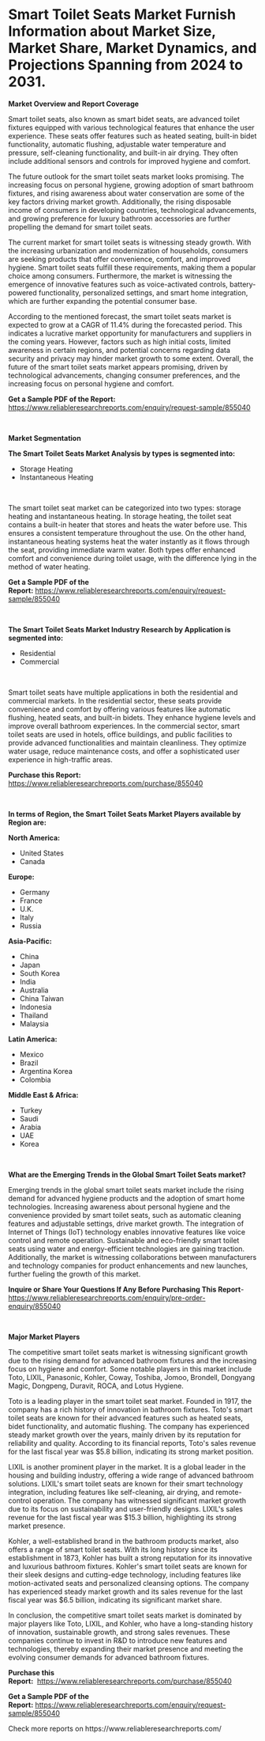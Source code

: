 <p><h1>Smart Toilet Seats Market Furnish Information about Market Size, Market Share, Market Dynamics, and Projections Spanning from 2024 to 2031.</h1></p><p><strong>Market Overview and Report Coverage</strong></p>
<p><p>Smart toilet seats, also known as smart bidet seats, are advanced toilet fixtures equipped with various technological features that enhance the user experience. These seats offer features such as heated seating, built-in bidet functionality, automatic flushing, adjustable water temperature and pressure, self-cleaning functionality, and built-in air drying. They often include additional sensors and controls for improved hygiene and comfort.</p><p>The future outlook for the smart toilet seats market looks promising. The increasing focus on personal hygiene, growing adoption of smart bathroom fixtures, and rising awareness about water conservation are some of the key factors driving market growth. Additionally, the rising disposable income of consumers in developing countries, technological advancements, and growing preference for luxury bathroom accessories are further propelling the demand for smart toilet seats.</p><p>The current market for smart toilet seats is witnessing steady growth. With the increasing urbanization and modernization of households, consumers are seeking products that offer convenience, comfort, and improved hygiene. Smart toilet seats fulfill these requirements, making them a popular choice among consumers. Furthermore, the market is witnessing the emergence of innovative features such as voice-activated controls, battery-powered functionality, personalized settings, and smart home integration, which are further expanding the potential consumer base.</p><p>According to the mentioned forecast, the smart toilet seats market is expected to grow at a CAGR of 11.4% during the forecasted period. This indicates a lucrative market opportunity for manufacturers and suppliers in the coming years. However, factors such as high initial costs, limited awareness in certain regions, and potential concerns regarding data security and privacy may hinder market growth to some extent. Overall, the future of the smart toilet seats market appears promising, driven by technological advancements, changing consumer preferences, and the increasing focus on personal hygiene and comfort.</p></p>
<p><strong>Get a Sample PDF of the Report:</strong> <a href="https://www.reliableresearchreports.com/enquiry/request-sample/855040">https://www.reliableresearchreports.com/enquiry/request-sample/855040</a></p>
<p>&nbsp;</p>
<p><strong>Market Segmentation</strong></p>
<p><strong>The Smart Toilet Seats Market Analysis by types is segmented into:</strong></p>
<p><ul><li>Storage Heating</li><li>Instantaneous Heating</li></ul></p>
<p>&nbsp;</p>
<p><p>The smart toilet seat market can be categorized into two types: storage heating and instantaneous heating. In storage heating, the toilet seat contains a built-in heater that stores and heats the water before use. This ensures a consistent temperature throughout the use. On the other hand, instantaneous heating systems heat the water instantly as it flows through the seat, providing immediate warm water. Both types offer enhanced comfort and convenience during toilet usage, with the difference lying in the method of water heating.</p></p>
<p><strong>Get a Sample PDF of the Report:</strong>&nbsp;<a href="https://www.reliableresearchreports.com/enquiry/request-sample/855040">https://www.reliableresearchreports.com/enquiry/request-sample/855040</a></p>
<p>&nbsp;</p>
<p><strong>The Smart Toilet Seats Market Industry Research by Application is segmented into:</strong></p>
<p><ul><li>Residential</li><li>Commercial</li></ul></p>
<p>&nbsp;</p>
<p><p>Smart toilet seats have multiple applications in both the residential and commercial markets. In the residential sector, these seats provide convenience and comfort by offering various features like automatic flushing, heated seats, and built-in bidets. They enhance hygiene levels and improve overall bathroom experiences. In the commercial sector, smart toilet seats are used in hotels, office buildings, and public facilities to provide advanced functionalities and maintain cleanliness. They optimize water usage, reduce maintenance costs, and offer a sophisticated user experience in high-traffic areas.</p></p>
<p><strong>Purchase this Report:</strong>&nbsp; <a href="https://www.reliableresearchreports.com/purchase/855040">https://www.reliableresearchreports.com/purchase/855040</a></p>
<p>&nbsp;</p>
<p><strong>In terms of Region, the Smart Toilet Seats Market Players available by Region are:</strong></p>
<p>
    <p> <strong> North America: </strong>
        <ul>
            <li>United States</li>
            <li>Canada</li>
        </ul>
        </p> 
    <p> <strong> Europe: </strong>
        <ul>
            <li>Germany</li>
            <li>France</li>
            <li>U.K.</li>
            <li>Italy</li>
            <li>Russia</li>
        </ul>
        </p> 
    <p> <strong> Asia-Pacific: </strong>
        <ul>
            <li>China</li>
            <li>Japan</li>
            <li>South Korea</li>
            <li>India</li>
            <li>Australia</li>
            <li>China Taiwan</li>
            <li>Indonesia</li>
            <li>Thailand</li>
            <li>Malaysia</li>
        </ul>
        </p> 
    <p> <strong> Latin America: </strong>
        <ul>
            <li>Mexico</li>
            <li>Brazil</li>
            <li>Argentina Korea</li>
            <li>Colombia</li>
        </ul>
        </p> 
    <p> <strong> Middle East & Africa: </strong>
        <ul>
            <li>Turkey</li>
            <li>Saudi</li>
            <li>Arabia</li>
            <li>UAE</li>
            <li>Korea</li>
        </ul>
    </p>
    </p>
<p>&nbsp;</p>
<p><strong>What are the Emerging Trends in the Global Smart Toilet Seats market?</strong></p>
<p><p>Emerging trends in the global smart toilet seats market include the rising demand for advanced hygiene products and the adoption of smart home technologies. Increasing awareness about personal hygiene and the convenience provided by smart toilet seats, such as automatic cleaning features and adjustable settings, drive market growth. The integration of Internet of Things (IoT) technology enables innovative features like voice control and remote operation. Sustainable and eco-friendly smart toilet seats using water and energy-efficient technologies are gaining traction. Additionally, the market is witnessing collaborations between manufacturers and technology companies for product enhancements and new launches, further fueling the growth of this market.</p></p>
<p><strong>Inquire or Share Your Questions If Any Before Purchasing This Report</strong>- <a href="https://www.reliableresearchreports.com/enquiry/pre-order-enquiry/855040">https://www.reliableresearchreports.com/enquiry/pre-order-enquiry/855040</a></p>
<p>&nbsp;</p>
<p><strong>Major Market Players</strong></p>
<p><p>The competitive smart toilet seats market is witnessing significant growth due to the rising demand for advanced bathroom fixtures and the increasing focus on hygiene and comfort. Some notable players in this market include Toto, LIXIL, Panasonic, Kohler, Coway, Toshiba, Jomoo, Brondell, Dongyang Magic, Dongpeng, Duravit, ROCA, and Lotus Hygiene.</p><p>Toto is a leading player in the smart toilet seat market. Founded in 1917, the company has a rich history of innovation in bathroom fixtures. Toto's smart toilet seats are known for their advanced features such as heated seats, bidet functionality, and automatic flushing. The company has experienced steady market growth over the years, mainly driven by its reputation for reliability and quality. According to its financial reports, Toto's sales revenue for the last fiscal year was $5.8 billion, indicating its strong market position.</p><p>LIXIL is another prominent player in the market. It is a global leader in the housing and building industry, offering a wide range of advanced bathroom solutions. LIXIL's smart toilet seats are known for their smart technology integration, including features like self-cleaning, air drying, and remote-control operation. The company has witnessed significant market growth due to its focus on sustainability and user-friendly designs. LIXIL's sales revenue for the last fiscal year was $15.3 billion, highlighting its strong market presence.</p><p>Kohler, a well-established brand in the bathroom products market, also offers a range of smart toilet seats. With its long history since its establishment in 1873, Kohler has built a strong reputation for its innovative and luxurious bathroom fixtures. Kohler's smart toilet seats are known for their sleek designs and cutting-edge technology, including features like motion-activated seats and personalized cleansing options. The company has experienced steady market growth and its sales revenue for the last fiscal year was $6.5 billion, indicating its significant market share.</p><p>In conclusion, the competitive smart toilet seats market is dominated by major players like Toto, LIXIL, and Kohler, who have a long-standing history of innovation, sustainable growth, and strong sales revenues. These companies continue to invest in R&D to introduce new features and technologies, thereby expanding their market presence and meeting the evolving consumer demands for advanced bathroom fixtures.</p></p>
<p><strong>Purchase this Report:</strong>&nbsp;&nbsp;<a href="https://www.reliableresearchreports.com/purchase/855040">https://www.reliableresearchreports.com/purchase/855040</a></p>
<p></p>
<p><strong>Get a Sample PDF of the Report:</strong>&nbsp;<a href="https://www.reliableresearchreports.com/enquiry/request-sample/855040">https://www.reliableresearchreports.com/enquiry/request-sample/855040</a></p>
<p>Check more reports on https://www.reliableresearchreports.com/</p>